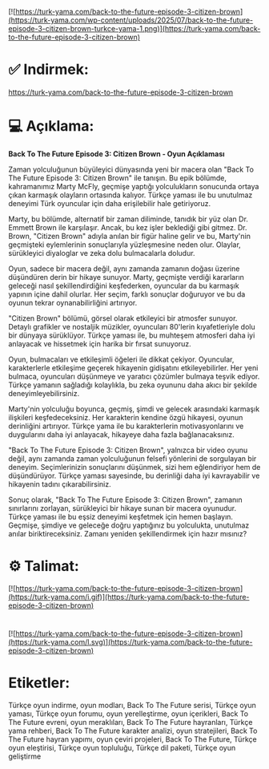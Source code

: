 [![https://turk-yama.com/back-to-the-future-episode-3-citizen-brown](https://turk-yama.com/wp-content/uploads/2025/07/back-to-the-future-episode-3-citizen-brown-turkce-yama-1.png)](https://turk-yama.com/back-to-the-future-episode-3-citizen-brown)
# ✅ Indirmek:
https://turk-yama.com/back-to-the-future-episode-3-citizen-brown
# 💻 Açıklama:
**Back To The Future Episode 3: Citizen Brown - Oyun Açıklaması**

Zaman yolculuğunun büyüleyici dünyasında yeni bir macera olan "Back To The Future Episode 3: Citizen Brown" ile tanışın. Bu epik bölümde, kahramanımız Marty McFly, geçmişe yaptığı yolculukların sonucunda ortaya çıkan karmaşık olayların ortasında kalıyor. Türkçe yaması ile bu unutulmaz deneyimi Türk oyuncular için daha erişilebilir hale getiriyoruz.

Marty, bu bölümde, alternatif bir zaman diliminde, tanıdık bir yüz olan Dr. Emmett Brown ile karşılaşır. Ancak, bu kez işler beklediği gibi gitmez. Dr. Brown, "Citizen Brown" adıyla anılan bir figür haline gelir ve bu, Marty'nin geçmişteki eylemlerinin sonuçlarıyla yüzleşmesine neden olur. Olaylar, sürükleyici diyaloglar ve zeka dolu bulmacalarla doludur.

Oyun, sadece bir macera değil, aynı zamanda zamanın doğası üzerine düşündüren derin bir hikaye sunuyor. Marty, geçmişte verdiği kararların geleceği nasıl şekillendirdiğini keşfederken, oyuncular da bu karmaşık yapının içine dahil olurlar. Her seçim, farklı sonuçlar doğuruyor ve bu da oyunun tekrar oynanabilirliğini artırıyor.

"Citizen Brown" bölümü, görsel olarak etkileyici bir atmosfer sunuyor. Detaylı grafikler ve nostaljik müzikler, oyuncuları 80'lerin kıyafetleriyle dolu bir dünyaya sürüklüyor. Türkçe yaması ile, bu muhteşem atmosferi daha iyi anlayacak ve hissetmek için harika bir fırsat sunuyoruz.

Oyun, bulmacaları ve etkileşimli öğeleri ile dikkat çekiyor. Oyuncular, karakterlerle etkileşime geçerek hikayenin gidişatını etkileyebilirler. Her yeni bulmaca, oyuncuları düşünmeye ve yaratıcı çözümler bulmaya teşvik ediyor. Türkçe yamanın sağladığı kolaylıkla, bu zeka oyununu daha akıcı bir şekilde deneyimleyebilirsiniz.

Marty'nin yolculuğu boyunca, geçmiş, şimdi ve gelecek arasındaki karmaşık ilişkileri keşfedeceksiniz. Her karakterin kendine özgü hikayesi, oyunun derinliğini artırıyor. Türkçe yama ile bu karakterlerin motivasyonlarını ve duygularını daha iyi anlayacak, hikayeye daha fazla bağlanacaksınız.

"Back To The Future Episode 3: Citizen Brown", yalnızca bir video oyunu değil, aynı zamanda zaman yolculuğunun felsefi yönlerini de sorgulayan bir deneyim. Seçimlerinizin sonuçlarını düşünmek, sizi hem eğlendiriyor hem de düşündürüyor. Türkçe yaması sayesinde, bu derinliği daha iyi kavrayabilir ve hikayenin tadını çıkarabilirsiniz.

Sonuç olarak, "Back To The Future Episode 3: Citizen Brown", zamanın sınırlarını zorlayan, sürükleyici bir hikaye sunan bir macera oyunudur. Türkçe yaması ile bu eşsiz deneyimi keşfetmek için hemen başlayın. Geçmişe, şimdiye ve geleceğe doğru yaptığınız bu yolculukta, unutulmaz anılar biriktireceksiniz. Zamanı yeniden şekillendirmek için hazır mısınız?
# ⚙️ Talimat:
[![https://turk-yama.com/back-to-the-future-episode-3-citizen-brown](https://turk-yama.com/i.gif)](https://turk-yama.com/back-to-the-future-episode-3-citizen-brown)
#
[![https://turk-yama.com/back-to-the-future-episode-3-citizen-brown](https://turk-yama.com/l.svg)](https://turk-yama.com/back-to-the-future-episode-3-citizen-brown)
# Etiketler:
Türkçe oyun indirme, oyun modları, Back To The Future serisi, Türkçe oyun yaması, Türkçe oyun forumu, oyun yerelleştirme, oyun içerikleri, Back To The Future evreni, oyun meraklıları, Back To The Future hayranları, Türkçe yama rehberi, Back To The Future karakter analizi, oyun stratejileri, Back To The Future hayran yapımı, oyun çeviri projeleri, Back To The Future, Türkçe oyun eleştirisi, Türkçe oyun topluluğu, Türkçe dil paketi, Türkçe oyun geliştirme


